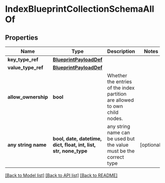 # IndexBlueprintCollectionSchemaAllOf


## Properties
Name | Type | Description | Notes
------------ | ------------- | ------------- | -------------
**key_type_ref** | [**BlueprintPayloadDef**](BlueprintPayloadDef.md) |  | 
**value_type_ref** | [**BlueprintPayloadDef**](BlueprintPayloadDef.md) |  | 
**allow_ownership** | **bool** | Whether the entries of the index partition are allowed to own child nodes. | 
**any string name** | **bool, date, datetime, dict, float, int, list, str, none_type** | any string name can be used but the value must be the correct type | [optional]

[[Back to Model list]](../README.md#documentation-for-models) [[Back to API list]](../README.md#documentation-for-api-endpoints) [[Back to README]](../README.md)


